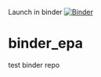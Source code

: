 Launch in binder 
[![Binder](https://mybinder.org/badge_logo.svg)](https://mybinder.org/v2/gh/adam-gruer/binder_epa/Docker3.5.1?urlpath=rstudio)
# binder_epa
test binder repo
